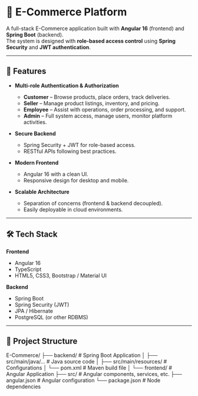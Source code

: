 # 🛒 E-Commerce Platform

A full-stack E-Commerce application built with **Angular 16** (frontend) and **Spring Boot** (backend).  
The system is designed with **role-based access control** using **Spring Security** and **JWT authentication**.

---

## 🚀 Features

- **Multi-role Authentication & Authorization**
  - **Customer** – Browse products, place orders, track deliveries.
  - **Seller** – Manage product listings, inventory, and pricing.
  - **Employee** – Assist with operations, order processing, and support.
  - **Admin** – Full system access, manage users, monitor platform activities.

- **Secure Backend**
  - Spring Security + JWT for role-based access.
  - RESTful APIs following best practices.

- **Modern Frontend**
  - Angular 16 with a clean UI.
  - Responsive design for desktop and mobile.

- **Scalable Architecture**
  - Separation of concerns (frontend & backend decoupled).
  - Easily deployable in cloud environments.

---

## 🛠️ Tech Stack

**Frontend**
- Angular 16
- TypeScript
- HTML5, CSS3, Bootstrap / Material UI

**Backend**
- Spring Boot
- Spring Security (JWT)
- JPA / Hibernate
- PostgreSQL (or other RDBMS)

---

## 📂 Project Structure

E-Commerce/
├── backend/ # Spring Boot Application
│ ├── src/main/java/... # Java source code
│ ├── src/main/resources/ # Configurations
│ └── pom.xml # Maven build file
│
└── frontend/ # Angular Application
├── src/ # Angular components, services, etc.
├── angular.json # Angular configuration
└── package.json # Node dependencies
